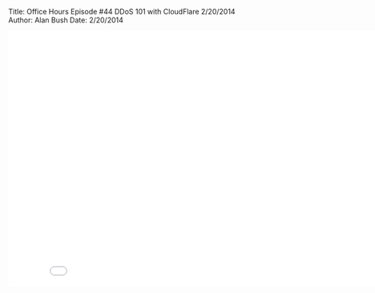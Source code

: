 Title: Office Hours Episode #44 DDoS 101 with CloudFlare 2/20/2014
Author: Alan Bush
Date: 2/20/2014

<div class="video-container"><iframe width="854" height="510" src="//www.youtube.com/embed/MektJ7kx8aI" frameborder="0" allowfullscreen></iframe></div>
